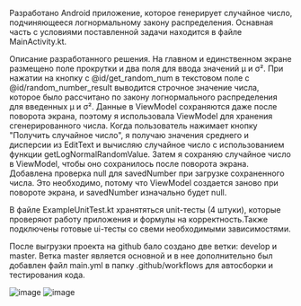  Разработано Android приложение, которое генерирует случайное число, подчиняющееся логнормальному закону распределения. Оснавная часть с условиями поставленной задачи находится в файле MainActivity.kt.

Описание разработанного решения. На главном и единственном экране размещено поле прокрутки и два 
поля для ввода значений μ и σ². При нажатии на кнопку с @id/get_random_num в текстовом
поле с @id/random_number_result выводится строчное значение числа, которое было рассчитано
по закону логнормального распределения для введенных μ и σ². Данные в ViewModel сохраняются даже
после поворота экрана, поэтому я использовала ViewModel для хранения сгенерированного числа.
Когда пользователь нажимает кнопку "Получить случайное число", я получаю значения среднего и
дисперсии из EditText и вычисляю случайное число с использованием функции getLogNormalRandomValue.
Затем я сохраняю случайное число в ViewModel, чтобы оно сохранилось после поворота экрана. Добавлена
проверка null для savedNumber при загрузке сохраненного числа. Это необходимо, потому что
ViewModel создается заново при повороте экрана, и savedNumber изначально будет null.

В файле ExampleUnitTest.kt хранятяться unit-тесты (4 штуки), которые проверяют работу приложения и формулы на корректность.Также подключены готовые ui-тесты со свеми необходимыми зависимостями. 

После выгрузки проекта на github бало создано две ветки: develop и master. Ветка master является основной и в нее дополнительно был добавлен файл main.yml в папку .github/workflows для автосборки и тестирования кода. 

![image](https://github.com/Annaleb2007/distrib/assets/106704920/02bb00f1-75be-4995-ad3f-bcff374f292a)
![image](https://github.com/Annaleb2007/distrib/assets/106704920/61538d36-d538-4b38-b5ef-0830b14fa114)
